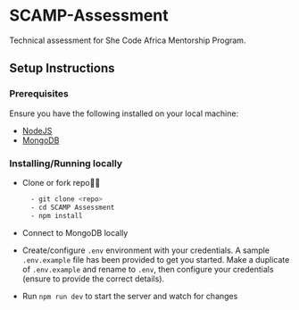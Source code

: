 # SCAMP-Assessment

Technical assessment for She Code Africa Mentorship Program.

## Setup Instructions

### Prerequisites

Ensure you have the following installed on your local machine:

- [NodeJS](https://nodejs.org/en/download/)
- [MongoDB](https://www.mongodb.org/download/)

### Installing/Running locally

- Clone or fork repo🤷‍♂

  ```bash
    - git clone <repo>
    - cd SCAMP Assessment
    - npm install
  ```

- Connect to MongoDB locally

- Create/configure `.env` environment with your credentials. A sample `.env.example` file has been provided to get you started. Make a duplicate of `.env.example` and rename to `.env`, then configure your credentials (ensure to provide the correct details).

- Run `npm run dev` to start the server and watch for changes
